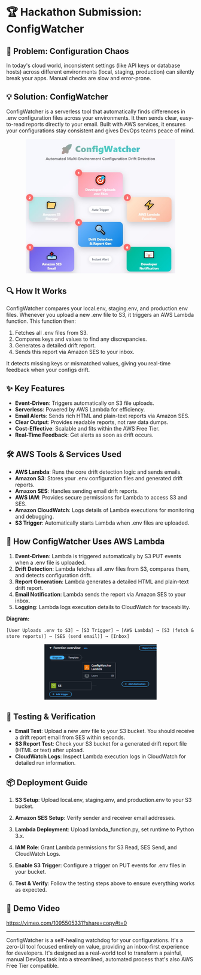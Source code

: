 # 🏆 Hackathon Submission: ConfigWatcher

## 🚀 Problem: Configuration Chaos
In today's cloud world, inconsistent settings (like API keys or database hosts) across different environments (local, staging, production) can silently break your apps. Manual checks are slow and error-prone.

## 💡 Solution: ConfigWatcher
ConfigWatcher is a serverless tool that automatically finds differences in .env configuration files across your environments. It then sends clear, easy-to-read reports directly to your email. Built with AWS services, it ensures your configurations stay consistent and gives DevOps teams peace of mind.

<p align="center">
  <img src="architecture.jpg" alt="ConfigWatcher Architecture" width="400"/>
</p>



## 🔍 How It Works
ConfigWatcher compares your local.env, staging.env, and production.env files. Whenever you upload a new .env file to S3, it triggers an AWS Lambda function. This function then:

1. Fetches all .env files from S3.
2. Compares keys and values to find any discrepancies.
3. Generates a detailed drift report.
4. Sends this report via Amazon SES to your inbox.

It detects missing keys or mismatched values, giving you real-time feedback when your configs drift.

## ✨ Key Features
- **Event-Driven**: Triggers automatically on S3 file uploads.
- **Serverless**: Powered by AWS Lambda for efficiency.
- **Email Alerts**: Sends rich HTML and plain-text reports via Amazon SES.
- **Clear Output**: Provides readable reports, not raw data dumps.
- **Cost-Effective**: Scalable and fits within the AWS Free Tier.
- **Real-Time Feedback**: Get alerts as soon as drift occurs.

## 🛠️ AWS Tools & Services Used
- **AWS Lambda**: Runs the core drift detection logic and sends emails.
- **Amazon S3**: Stores your .env configuration files and generated drift reports.
- **Amazon SES**: Handles sending email drift reports.
- **AWS IAM**: Provides secure permissions for Lambda to access S3 and SES.
- **Amazon CloudWatch**: Logs details of Lambda executions for monitoring and debugging.
- **S3 Trigger**: Automatically starts Lambda when .env files are uploaded.

## 🧩 How ConfigWatcher Uses AWS Lambda
1. **Event-Driven**: Lambda is triggered automatically by S3 PUT events when a .env file is uploaded.
2. **Drift Detection**: Lambda fetches all .env files from S3, compares them, and detects configuration drift.
3. **Report Generation**: Lambda generates a detailed HTML and plain-text drift report.
4. **Email Notification**: Lambda sends the report via Amazon SES to your inbox.
5. **Logging**: Lambda logs execution details to CloudWatch for traceability.

**Diagram:**
```
[User Uploads .env to S3] → [S3 Trigger] → [AWS Lambda] → [S3 (fetch & store reports)] → [SES (send email)] → [Inbox]
```
<p align="center">
  <img src="function overview.PNG" alt="ConfigWatcher Architecture" width="300"/>
</p>

## 🧪 Testing & Verification
- **Email Test**: Upload a new .env file to your S3 bucket. You should receive a drift report email from SES within seconds.
- **S3 Report Test**: Check your S3 bucket for a generated drift report file (HTML or text) after upload.
- **CloudWatch Logs**: Inspect Lambda execution logs in CloudWatch for detailed run information.


## 📦 Deployment Guide
1. **S3 Setup**: Upload local.env, staging.env, and production.env to your S3 bucket.
2. **Amazon SES Setup**: Verify sender and receiver email addresses.
3. **Lambda Deployment**: Upload lambda_function.py, set runtime to Python 3.x.
4. **IAM Role**: Grant Lambda permissions for S3 Read, SES Send, and CloudWatch Logs.
5. **Enable S3 Trigger**: Configure a trigger on PUT events for .env files in your bucket.

6. **Test & Verify**: Follow the testing steps above to ensure everything works as expected.

## 🎥 Demo Video
https://vimeo.com/1095505331?share=copy#t=0

---
ConfigWatcher is a self-healing watchdog for your configurations. It's a zero-UI tool focused entirely on value, providing an inbox-first experience for developers. It's designed as a real-world tool to transform a painful, manual DevOps task into a streamlined, automated process that's also AWS Free Tier compatible.
